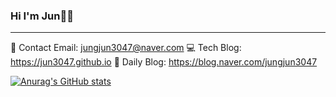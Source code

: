 ### Hi I'm Jun🏼👋
---

📧 Contact Email: jungjun3047@naver.com
💻 Tech Blog: https://jun3047.github.io
🌈 Daily Blog: https://blog.naver.com/jungjun3047

[![Anurag's GitHub stats](https://github-readme-stats.vercel.app/api?username=jun3047)](https://github.com/jun3047/github-readme-stats)
